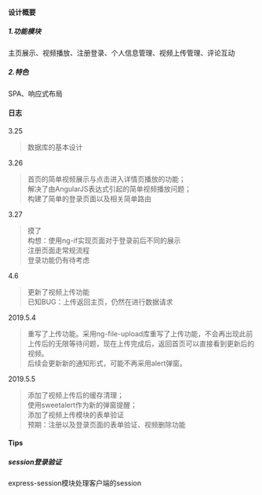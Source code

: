 

#### 设计概要

##### 1.功能模块

主页展示、视频播放、注册登录、个人信息管理、视频上传管理、评论互动

##### 2.特色

SPA、响应式布局



#### 日志

3.25
> 数据库的基本设计

3.26
> 首页的简单视频展示与点击进入详情页播放的功能；  
> 解决了由AngularJS表达式引起的简单视频播放问题；  
> 构建了简单的登录页面以及相关简单路由

3.27
> 摸了  
> 构想：使用ng-if实现页面对于登录前后不同的展示  
> 注册页面走常规流程  
> 登录功能仍有待考虑  

4.6
> 更新了视频上传功能  
> 已知BUG：上传返回主页，仍然在进行数据请求  

2019.5.4
> 重写了上传功能。采用ng-file-upload库重写了上传功能，不会再出现此前上传后的无限等待问题，现在上传完成后，返回首页可以直接看到更新后的视频。  
> 后续会更新新的通知形式，可能不再采用alert弹窗。  

2019.5.5
> 添加了视频上传后的缓存清理；  
> 使用sweetalert作为新的弹窗提醒；  
> 添加了视频上传模块的表单验证  
> 预期：注册以及登录页面的表单验证、视频删除功能  



#### Tips

##### session登录验证

express-session模块处理客户端的session